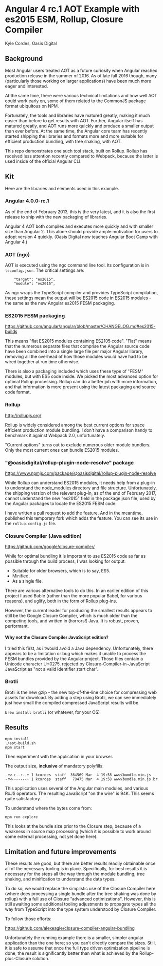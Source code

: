 # Angular 4 rc.1 AOT Example with es2015 ESM, Rollup, Closure Compiler

Kyle Cordes, Oasis Digital

## Background

Most Angular users treated AOT as a future curiosity when Angular
reached production release in the summer of 2016. As of late fall 2016
though, many (particularly those working on larger applications) have
been much more eager and interested.

At the same time, there were various technical limitations and how
well AOT could work early on, some of them related to the CommonJS
package format ubiquitous on NPM.

Fortunately, the tools and libraries have matured greatly, making it
much easier than before to get results with AOT. Further, Angular
itself has matured greatly, and AOT runs more quickly and produce a
smaller output than ever before. At the same time, the Angular core
team has recently started shipping the libraries and formats more and
more suitable for efficient production bundling, with tree shaking,
with AOT.

This repo demonstrates one such tool stack, built on Rollup. Rollup
has received less attention recently compared to Webpack, because the
latter is used inside of the official Angular CLI.

## Kit

Here are the libraries and elements used in this example.

### Angular 4.0.0-rc.1

As of the end of February 2013, this is the very latest, and it is
also the first release to ship with the new packaging of libraries.

Angular 4 AOT both compiles and executes more quickly and with smaller
size than Angular 2. This alone should provide ample motivation for
users to adopt version 4 quickly. (Oasis Digital now teaches Angular
Boot Camp with Angular 4.)

### AOT (ngc)

AOT is executed using the ngc command line tool. Its configuration is
in `tsconfig.json`. The critical settings are:

```
    "target": "es2015",
    "module": "es2015",
```

As ngc wraps the TypeScript compiler and provides TypeScript
compilation, these settings mean the output will be ES2015 code in
ES2015 modules - the same as the new Angular es2015 FESM packaging.

### ES2015 FESM packaging

<https://github.com/angular/angular/blob/master/CHANGELOG.md#es2015-builds>

This means "flat ES2015 modules containing ES2105 code". "Flat" means
that the numerous separate files that comprise the Angular source code
have been combined into a single large file per major Angular library,
removing all the overhead of how those modules would have had to be
wired together at run time otherwise.

There is also a packaging included which uses these type of "FESM"
modules, but with ES5 code inside. We picked the most advanced option
for optimal Rollup processing. Rollup can do a better job with more
information, and that information is more present using the latest
packaging and source code format.

### Rollup

<http://rollupjs.org/>

Rollup is widely considered among the best current options for space
efficient production module bundling. I don't have a comparison handy
to benchmark it against Webpack 2.0, unfortunately.

"Current options" turns out to exclude numerous older module bundlers.
Only the most current ones can bundle ES2015 modules.

### "@oasisdigital/rollup-plugin-node-resolve" package

<https://www.npmjs.com/package/@oasisdigital/rollup-plugin-node-resolve>

While Rollup can understand ES2015 modules, it needs help from a
plug-in to understand the node_modules directory and file structure.
Unfortunately, the shipping version of the relevant plug-in, as of the
end of February 2017, cannot understand the new "es2015" field in the
package.json file, used by the Angular packages to locate the ES2015
FESM code.

I have written a pull request to add the feature. And in the meantime,
published this temporary fork which adds the feature. You can see its
use in the `rollup.config.js` file.

### Closure Compiler (Java edition)

<https://github.com/google/closure-compiler/>

While for optimal bundling it is important to use ES2015 code as far
as possible through the build process, I was looking for output:

* Suitable for older browsers, which is to say, ES5.
* Minified.
* As a single file.

There are various alternative tools to do this. In an earlier edition
of this project I used Buble (rather than the more popular Babel, for
various reasons), and uglify, both in the form of Rollup plug-ins.

However, the current leader for producing the smallest results appears
to still be the Google Closure Compiler, which is much older than the
competing tools, and written in (horrors!) Java. It is robust, proven,
performant.

#### Why not the Closure Compiler JavaScript edition?

I tried this first, as i twould avoid a Java dependency.
Unfortunately, there appears to be a limitation or bug which makes it
unable to process the FESM bundles provided by the Angular project.
Those files contain a Unicode character U+0275, rejected by
Closure-Compiler-in-JavaScript JavaScript as "not a valid identifier
start char".

### Brotli

Brotli is the new gzip - the new top-of-the-line choice for
compressing web assets for download. By adding a step using Brotli, we
can see immediately just how small the compiled compressed JavaScript
results will be.

`brew install brotli` (or whatever, for your OS)

## Results

```
npm install
./aot-build.sh
npm start
```

Then experiment with the application in your browser.

The output size, **inclusive** of mandatory polyfills:

```
-rw-r--r--+ 1 kcordes  staff  364569 Mar  4 19:58 www/bundle.min.js
-rw-------+ 1 kcordes  staff   78475 Mar  4 19:58 www/bundle.min.js.br
```

This application uses several of the Angular main modules, and various
RxJS operators. The resulting JavaScript "on the wire" is 94K. This
seems quite satisfactory.

To understand where the bytes come from:

```
npm run explore
```

This looks at the bundle size prior to the Closure step, because of a
weakness in source map processing (which it is possible to work around
some external processing, not yet done here).

## Limitation and future improvements

These results are good, but there are better results readily
obtainable once all of the necessary tooling is in place.
Specifically, for best results it is necessary for the steps all the
way through the module bundling, tree shaking, and minification to
understand the data types.

To do so, we would replace the simplistic use of the Closure Compiler
here (where does processing a single bundle after the tree shaking was
done by rollup) with a full use of Closure "advanced optimizations".
However, this is still awaiting some additional tooling adjustments to
propagate types all the way from TypeScript into the type system
understood by Closure Compiler.

To follow those efforts:

<https://github.com/alexeagle/closure-compiler-angular-bundling>

Unfortunately the running example there is a smaller, simpler angular
application than the one here; so you can't directly compare the
sizes. Still, it is safe to assume that once the full type driven
optimization pipeline is done, the result is significantly better than
what is achieved by the Rollup-plus-Closure solution.
